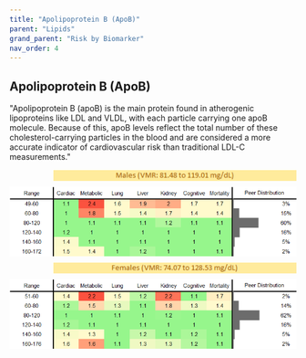 ```yaml
---
title: "Apolipoprotein B (ApoB)"
parent: "Lipids"
grand_parent: "Risk by Biomarker"
nav_order: 4
---
```



## Apolipoprotein B (ApoB)


"Apolipoprotein B (apoB) is the main protein found in atherogenic lipoproteins like LDL and VLDL, with each particle carrying one apoB molecule. Because of this, apoB levels reflect the total number of these cholesterol-carrying particles in the blood and are considered a more accurate indicator of cardiovascular risk than traditional LDL-C measurements."

<div style="display: flex; flex-direction: column; gap: 10px;">

  <img src="/assets/images/vmrbiomarker_apob__male.png" alt="Apolipoprotein B (ApoB) VMR Male" style="margin-left: 15%">
  <img src="/assets/images/rr_apob__male.png" alt="Apolipoprotein B (ApoB) RR Male">

  <img src="/assets/images/vmrbiomarker_apob__female.png" alt="Apolipoprotein B (ApoB) VMR Female" style="margin-left: 15%; ">
  <img src="/assets/images/rr_apob__female.png" alt="Apolipoprotein B (ApoB) RR Female">

</div>



